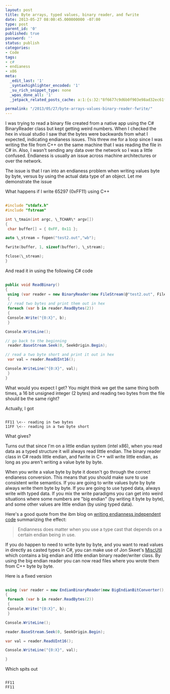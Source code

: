 ```yaml
---
layout: post
title: Byte arrays, typed values, binary reader, and fwrite
date: 2013-05-27 08:00:45.000000000 -07:00
type: post
parent_id: '0'
published: true
password: ''
status: publish
categories:
- Code
tags:
- c#
- endianess
- x86
meta:
  _edit_last: '1'
  _syntaxhighlighter_encoded: '1'
  _su_rich_snippet_type: none
  _wpas_done_all: '1'
  _jetpack_related_posts_cache: a:1:{s:32:"8f6677c9d6b0f903e98ad32ec61f8deb";a:2:{s:7:"expires";i:1561494804;s:7:"payload";a:3:{i:0;a:1:{s:2:"id";i:1268;}i:1;a:1:{s:2:"id";i:4286;}i:2;a:1:{s:2:"id";i:4213;}}}}

permalink: "/2013/05/27/byte-arrays-values-binary-reader-fwrite/"
---
```

I was trying to read a binary file created from a native app using the C# BinaryReader class but kept getting weird numbers. When I checked the hex in visual studio I saw that the bytes were backwards from what I expected, indicating endianess issues. This threw me for a loop since I was writing the file from C++ on the same machine that I was reading the file in C# in. Also, I wasn't sending any data over the network so I was a little confused. Endianess is usually an issue across machine architectures or over the network.

The issue is that I ran into an endianess problem when writing values byte by byte, versus by using the actual data type of an object. Let me demonstrate the issue

What happens if I write 65297 (0xFF11) using C++

```cpp
  
#include "stdafx.h"  
#include "fstream"

int \_tmain(int argc, \_TCHAR\* argv[])  
{  
 char buffer[] = { 0xFF, 0x11 };

auto \_stream = fopen("test2.out","wb");

fwrite(buffer, 1, sizeof(buffer), \_stream);

fclose(\_stream);  
}  

```

And read it in using the following C# code

```csharp
  
public void ReadBinary()  
{  
 using (var reader = new BinaryReader(new FileStream(@"test2.out", FileMode.Open)))  
 {  
 // read two bytes and print them out in hex  
 foreach (var b in reader.ReadBytes(2))  
 {  
 Console.Write("{0:X}", b);  
 }

Console.WriteLine();

// go back to the beginning  
 reader.BaseStream.Seek(0, SeekOrigin.Begin);

// read a two byte short and print it out in hex  
 var val = reader.ReadUInt16();

Console.WriteLine("{0:X}", val);  
 }  
}  

```

What would you expect I get? You might think we get the same thing both times, a 16 bit unsigned integer (2 bytes) and reading two bytes from the file should be the same right?

Actually, I got

```
  
FF11 \<-- reading in two bytes  
11FF \<-- reading in a two byte short  

```

What gives?

Turns out that since I'm on a little endian system (intel x86), when you read data as a typed structure it will always read little endian. The binary reader class in C# reads little endian, and fwrite in C++ will write little endian, as long as you aren't writing a value byte by byte.

When you write a value byte by byte it doesn't go through the correct endianess conversion. This means that you should make sure to use consistent write semantics. If you are going to write values byte by byte always write them byte by byte. If you are going to use typed data, always write with typed data. If you mix the write paradigms you can get into weird situations where some numbers are "big endian" (by writing it byte by byte), and some other values are little endian (by using typed data).

Here's a good quote from the ibm blog on [writing endianness independent code](http://www.ibm.com/developerworks/aix/library/au-endianc/?ca=drs-) summarizing the effect:

> Endianness does matter when you use a type cast that depends on a certain endian being in use.

If you do happen to need to write byte by byte, and you want to read values in directly as casted types in C#, you can make use of Jon Skeet's [MiscUtil](http://www.yoda.arachsys.com/csharp/miscutil/) which contains a big endian and little endian binary reader/writer class. By using the big endian reader you can now read files where you wrote them from C++ byte by byte.

Here is a fixed version

```csharp
  
using (var reader = new EndianBinaryReader(new BigEndianBitConverter(), new FileStream(@test2.out", FileMode.Open)))  
{  
 foreach (var b in reader.ReadBytes(2))  
 {  
 Console.Write("{0:X}", b);  
 }

Console.WriteLine();

reader.BaseStream.Seek(0, SeekOrigin.Begin);

var val = reader.ReadUInt16();

Console.WriteLine("{0:X}", val);

}  

```

Which spits out

```
  
FF11  
FF11  

```

